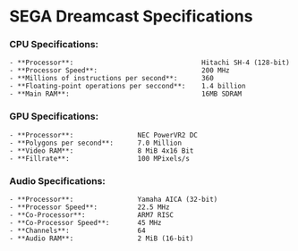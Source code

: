 # SEGA Dreamcast Specifications

### CPU Specifications:
    - **Processor**:								Hitachi SH-4 (128-bit)
    - **Processor Speed**:							200 MHz
    - **Millions of instructions per second**:		360
    - **Floating-point operations per seccond**:	1.4 billion
    - **Main RAM**:									16MB SDRAM

### GPU Specifications:
    - **Processor**:				NEC PowerVR2 DC
    - **Polygons per second**:		7.0 Million
    - **Video RAM**:				8 MiB 4x16 Bit
    - **Fillrate**:					100 MPixels/s

### Audio Specifications:
    - **Processor**:				Yamaha AICA (32-bit)
    - **Processor Speed**:			22.5 MHz
    - **Co-Processor**:				ARM7 RISC
    - **Co-Processor Speed**:		45 MHz
    - **Channels**:					64
    - **Audio RAM**:				2 MiB (16-bit)
